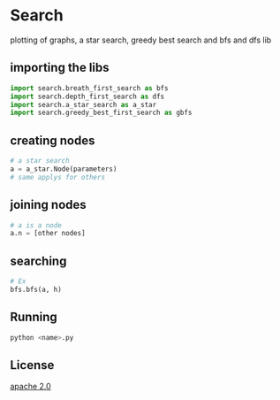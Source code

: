 # Search
plotting of graphs, a star search, greedy best search and bfs and dfs lib

## importing the libs
```python
import search.breath_first_search as bfs
import search.depth_first_search as dfs
import search.a_star_search as a_star
import search.greedy_best_first_search as gbfs
```

## creating nodes
```python
# a star search
a = a_star.Node(parameters)
# same applys for others
```

## joining nodes
```python
# a is a node
a.n = [other nodes]
```

## searching
```python
# Ex
bfs.bfs(a, h)
```
## Running
 ```bash
 python <name>.py
 ```
## License    
[apache 2.0](https://www.apache.org/licenses/LICENSE-2.0)
